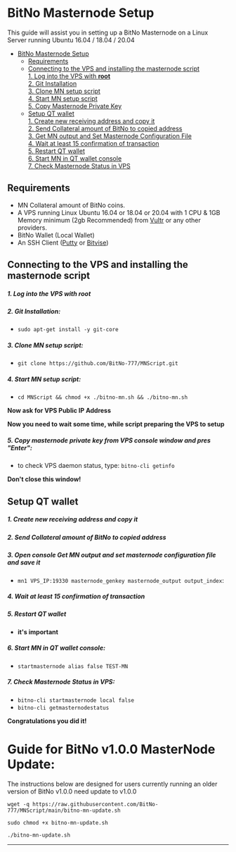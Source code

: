 # BitNo Masternode Setup
This guide will assist you in setting up a BitNo Masternode on a Linux Server running Ubuntu 16.04 / 18.04 / 20.04

- [BitNo Masternode Setup](#bitno-masternode-setup)  
    * [Requirements](#requirements) 
  * [Connecting to the VPS and installing the masternode script](#Connecting-to-the-VPS-and-installing-the-masternode-script)  
         [1. Log into the VPS with **root**](#1-log-into-the-vps-with-root)  
         [2. Git Installation](#2-git-installation)  
         [3. Clone MN setup script](#3-clone-mn-setup-script)  
         [4. Start MN setup script](#4-start-mn-setup-script)  
         [5. Copy Masternode Private Key](#5-copy-masternode-private-key-from-vps-console-window-and-pres-enter)
  * [Setup QT wallet](#setup-qt-wallet)  
         [1. Create new receiving address and copy it](#1-create-new-receiving-address-and-copy-it)  
     [2. Send Collateral amount of BitNo to copied address](#2-send-collateral-amount-of-bitno-to-copied-address)  
     [3. Get MN output and Set Masternode Configuration File](#3-open-console-get-mn-output-and-set-masternode-configuration-file-and-save-it)  
     [4. Wait at least 15 confirmation of transaction](#4-wait-at-least-15-confirmation-of-transaction)  
         [5. Restart QT wallet](#5-restart-qt-wallet)  
         [6. Start MN in QT wallet console](#6-start-mn-in-qt-wallet-console)  
     [7. Check Masternode Status in VPS](#7-check-masternode-status-in-vps)  

## Requirements
- MN Collateral amount of BitNo coins.
- A VPS running Linux Ubuntu 16.04 or 18.04 or 20.04 with 1 CPU & 1GB Memory minimum (2gb Recommended) from [Vultr](https://www.vultr.com/?ref=8622028) or any other providers.
- BitNo Wallet (Local Wallet)
- An SSH Client (<a href="https://www.putty.org/" target="_blank">Putty</a> or <a href="https://dl.bitvise.com/BvSshClient-Inst.exe" target="_blank">Bitvise</a>)


## Connecting to the VPS and installing the masternode script

##### 1. Log into the VPS with **root**  

##### 2. Git Installation:  
- ```sudo apt-get install -y git-core```  

##### 3. Clone MN setup script: 
- ```git clone https://github.com/BitNo-777/MNScript.git```  

##### 4. Start MN setup script: 
- ```cd MNScript && chmod +x ./bitno-mn.sh && ./bitno-mn.sh```
   
**Now ask for VPS Public IP Address** 

**Now you need to wait some time, while script preparing the VPS to setup**  
##### 5. Copy masternode private key from VPS console window and pres "Enter":


- to check VPS daemon status, type: ```bitno-cli getinfo```

**Don't close this window!**    

## Setup QT wallet
##### 1. Create new receiving address and copy it

##### 2. Send Collateral amount of BitNo to copied address

##### 3. Open console Get MN output and set masternode configuration file and save it
- ```mn1 VPS_IP:19330 masternode_genkey masternode_output output_index```:

##### 4. Wait at least 15 confirmation of transaction

##### 5. Restart QT wallet  
- **it's important**

##### 6. Start MN in QT wallet console:
- ```startmasternode alias false TEST-MN```

##### 7. Check Masternode Status in VPS:
- ```bitno-cli startmasternode local false``` 
- ```bitno-cli getmasternodestatus```  

**Сongratulations you did it!**

# Guide for BitNo v1.0.0 MasterNode Update:
The instructions below are designed for users currently running an older version of BitNo v1.0.0 need update to v1.0.0


```
wget -q https://raw.githubusercontent.com/BitNo-777/MNScript/main/bitno-mn-update.sh

sudo chmod +x bitno-mn-update.sh

./bitno-mn-update.sh

```

***
